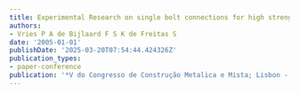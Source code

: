 ```yaml
---
title: Experimental Research on single bolt connections for high strength steel S690;
authors:
- Vries P A de Bijlaard F S K de Freitas S
date: '2005-01-01'
publishDate: '2025-03-20T07:54:44.424326Z'
publication_types:
- paper-conference
publication: '*V do Congresso de Construção Metalica e Mista; Lisbon - Portugal*'
---
```

